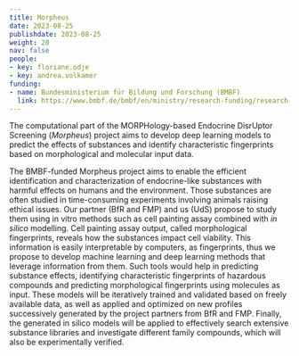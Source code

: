 ```yaml
---
title: Morpheus
date: 2023-08-25
publishdate: 2023-08-25
weight: 20
nav: false
people:
- key: floriane.odje
- key: andrea.volkamer
funding:
- name: Bundesministerium für Bildung und Forschung (BMBF)
  link: https://www.bmbf.de/bmbf/en/ministry/research-funding/research-funding_node.html
---
```


The computational part of the MORPHology-based Endocrine DisrUptor Screening (_Morpheus_) project aims to develop deep learning models to predict the effects of substances and identify characteristic fingerprints based on morphological and molecular input data.

<!--more-->

The BMBF-funded Morpheus project aims to enable the efficient identification and characterization of endocrine-like substances with harmful effects on humans and the environment. Those substances are often studied in time-consuming experiments involving animals raising ethical issues. Our partner (BfR and FMP) and us (UdS) propose to study them using in vitro methods such as cell painting assay combined with _in silico_ modelling.
Cell painting assay output, called morphological fingerprints, reveals how the substances impact cell viability. This information is easily interpretable by computers, as fingerprints, thus we propose to develop machine learning and deep learning methods that leverage information from them. Such tools would help in predicting substance effects, identifying characteristic fingerprints of hazardous compounds and predicting morphological fingerprints using molecules as input.
These models will be iteratively trained and validated based on freely available data, as well as applied and optimized on new profiles successively generated by the project partners from BfR and FMP. Finally, the generated in silico models will be applied to effectively search extensive substance libraries and investigate different family compounds, which will also be experimentally verified.

